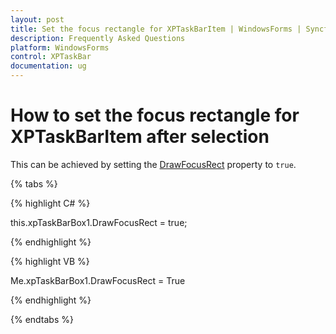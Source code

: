 ```yaml
---
layout: post
title: Set the focus rectangle for XPTaskBarItem | WindowsForms | Syncfusion
description: Frequently Asked Questions
platform: WindowsForms
control: XPTaskBar
documentation: ug
---
```

# How to set the focus rectangle for XPTaskBarItem after selection

This can be achieved by setting the [DrawFocusRect](https://help.syncfusion.com/cr/windowsforms/Syncfusion.Tools.Windows~Syncfusion.Windows.Forms.Tools.XPTaskBarBox~DrawFocusRect.html) property to `true`.

{% tabs %}

{% highlight C# %}   

this.xpTaskBarBox1.DrawFocusRect = true;

{% endhighlight %}



{% highlight VB %} 

Me.xpTaskBarBox1.DrawFocusRect = True

{% endhighlight %}

{% endtabs %}